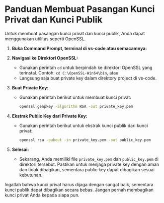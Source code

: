 # Panduan Membuat Pasangan Kunci Privat dan Kunci Publik

Untuk membuat pasangan kunci privat dan kunci publik, Anda dapat menggunakan utilitas seperti OpenSSL.

1. **Buka Command Prompt, terminal di vs-code atau semacamnya:**

2. **Navigasi ke Direktori OpenSSL:**
   - Gunakan perintah `cd` untuk berpindah ke direktori OpenSSL yang terinstal. Contoh: `cd C:\OpenSSL-Win64\bin`, atau
   - Langsung saja buat private key dalam direktory project di vs-code.

3. **Buat Private Key:**
   - Gunakan perintah berikut untuk membuat kunci privat:
     ```bash
     openssl genpkey -algorithm RSA -out private_key.pem
     ```

4. **Ekstrak Public Key dari Private Key:**
   - Gunakan perintah berikut untuk ekstrak kunci publik dari kunci privat:
     ```bash
     openssl rsa -pubout -in private_key.pem -out public_key.pem
     ```

5. **Selesai:**
   - Sekarang, Anda memiliki file `private_key.pem` dan `public_key.pem` di direktori tersebut. Pastikan untuk menjaga private key dengan aman dan tidak dibagikan, sementara public key dapat dibagikan sesuai kebutuhan.

Ingatlah bahwa kunci privat harus dijaga dengan sangat baik, sementara kunci publik dapat dibagikan secara bebas. Jangan pernah membagikan kunci privat Anda kepada siapa pun.
